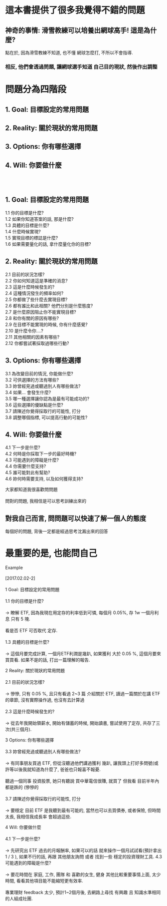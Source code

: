 <h1>這本書提供了很多我覺得不錯的問題</h1>

<h2> 神奇的事情: 滑雪教練可以培養出網球高手! 這是為什麼? </h2>
點在於, 因為滑雪教練不知道, 也不懂 網球怎麼打, 不所以不會指導.<br />    
<h3>相反, 他們會透過問題, 讓網球選手知道 自己目的現狀, 然後作出調整 </h3>

<h1> 問題分為四階段 </h1>
<h2>1. Goal: 目標設定的常用問題 </h2>
<h2>2. Reality: 關於現狀的常用問題 </h2>
<h2>3. Options: 你有哪些選擇 </h2>
<h2>4. Will: 你要做什麼 </h2>
<br /><br />
<h2>1. Goal: 目標設定的常用問題 </h2>   
1.1 你的目標是什麼? <br />    
1.2 如果你知道答案的話, 那是什麼?<br />     
1.3 具體的目標是什麼?<br />    
1.4 什麼時候實現?<br />     
1.5 實現目標的標誌是什麼?<br />      
1.6 如果需要量化的話, 拿什麼量化你的目標?<br />     

<h2>2. Reality: 關於現狀的常用問題 </h2>
2.1 目前的狀況怎樣?<br />    
2.2 你如何知道這是準確的消息?<br />    
2.3 這是什麼時候發生的?<br />    
2.4 這種情況發生的頻率如何?<br />    
2.5 你都做了些什麼去實現目標?<br />    
2.6 都有誰比和此相關? 他們分別是什麼態度? <br />    
2.7 是什麼原因阻止你不能實現目標?<br />    
2.8 和你有關的原因有哪些? <br />    
2.9 在目標不能實現的時候, 你有什麼感覺? <br />     
2.10 是什麼令你....?<br />    
2.11 其他相關的因素有哪些?<br />   
2.12 你都嘗試著採取過哪些行動?<br />   

<h2>3. Options: 你有哪些選擇 </h2>   
3.1 為改變目前的情況, 你能做什麼? <br />   
3.2 可供選擇的方法有哪些? <br />   
3.3 妳曾經見過或聽過別人有哪些做法?<br />    
3.4 如果... 會發生什麼? <br />   
3.5 哪一種選擇讓你認為是最有可能成功的?<br />     
3.6 這些選擇的優缺點是什麼? <br />   
3.7 請陳述你覺得採取行的可能性, 打分 <br />   
3.8 調整哪個指標, 可以提高行動的可能性? <br />     

<h2>4. Will: 你要做什麼 </h2>
4.1 下一步是什麼? <br />    
4.2 何時是你採取下一步的最好時機?  <br />    
4.3 可能遇到的障礙是什麼? <br />    
4.4 你需要什麼支持?  <br />    
4.5 誰可能對此有幫助? <br />    
4.6 妳何時需要支持, 以及如何獲得支持? <br />    


大家都知道我很喜歡問問題 <br />    
問對的問題, 我相信是可以思考訓練出來的<br />    
<h2>對我自己而言, 問問題可以快速了解一個人的態度 </h2>    
每個好的問題, 背後一定都是經過思考沈澱出來的回答<br />   

<h1>最重要的是, 也能問自己</h1>

Example <br/>   
[2017.02.02-2] <br/>   
1 Goal: 目標設定的常用問題 <br/>   
1.1 你的目標是什麼? <br/>   
→ 瞭解 ETF, 因為我現在用定存的利率低到可憐, 每個月 0.05%, 存 1w 一個月利息 只有 5 塊.<br/>   
看是否 ETF 可否取代 定存.<br/>   
1.3 具體的目標是什麼?<br/>   
→ 這個月要完成計算, 一個月ETF利潤是幾趴, 如果獲利 大於 0.05 %, 這個月要來買買看. 如果不是的話, 打出一篇理解的報告. <br/>   

2 Reality: 關於現狀的常用問題<br/>   
2.1 目前的狀況怎樣?<br/>   
→ 慘慘, 只有 0.05 %, 且只有看過 2~3 篇 介紹關於 ETF, 讀過一篇關於在講 ETF 的章節, 沒有實際操作過, 也沒有去計算過<br/>   
2.3 這是什麼時候發生的?<br/>   
→ 從去年我開始領薪水, 開始有儲蓄的時候, 開始讀書, 嘗試使用了定存, 共存了三次(共三個月).<br/>   

3 Options: 你有哪些選擇<br/>   
3.3 妳曾經見過或聽過別人有哪些做法?<br/>   
→  有同事朋友買過 ETF, 但從沒聽過他們講過獲利 幾趴, 讓我頭上打好多問號(或許等以後我就知道為什麼了, 爸爸也只報喜不報憂.<br/>   
聽過一個同事 投資股票, 她只有聽說 買中華電信很賺, 就買了 但我看 目前半年內都是跌的 (慘慘的<br/>   
3.7 請陳述你覺得採取行的可能性, 打分<br/>   
→  要穩定 目前 ETF 是我聽到最有可能的, 當然也可以去買債券, 或者保險, 但時間太長, 我相信我成長率 會超過這些.<br/>   

4 Will: 你要做什麼<br/>   
4.1 下一步是什麼?<br/>   
→ 先研究出 ETF 過去的月報酬率, 如果可以的話 就來操作一個月試試看(預計拿出 1 / 3 ), 如果不行的話, 再跟 其他朋友詢問 或者 找到一些 穩定的投資理財工具.
4.3 可能遇到的障礙是什麼?<br/>   
→ 要花時間在 家庭, 工作, 團隊 和 喜歡的女生, 健身 其他比較重要事情上面, 太少時間, 看看其他項目能不能縮短更有效率.<br/>   
專業理財 feedback 太少, 預計1~2個月後, 去網路上尋找 有興趣 且 知識水準相同的人組成社團.<br/>   
